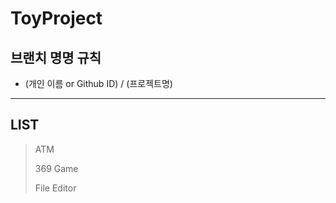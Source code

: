 # ToyProject

## 브랜치 명명 규칙
- (개인 이름 or Github ID) / (프로젝트명)

---

## LIST
> ATM
> 
> 369 Game
> 
> File Editor
